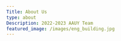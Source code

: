 ```yaml
---
Title: About Us
type: about
Description: 2022-2023 AAUY Team
featured_image: /images/eng_building.jpg
---
```

